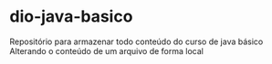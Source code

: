 # dio-java-basico
Repositório para armazenar todo conteúdo do curso de java básico
Alterando o conteúdo de um arquivo de forma local